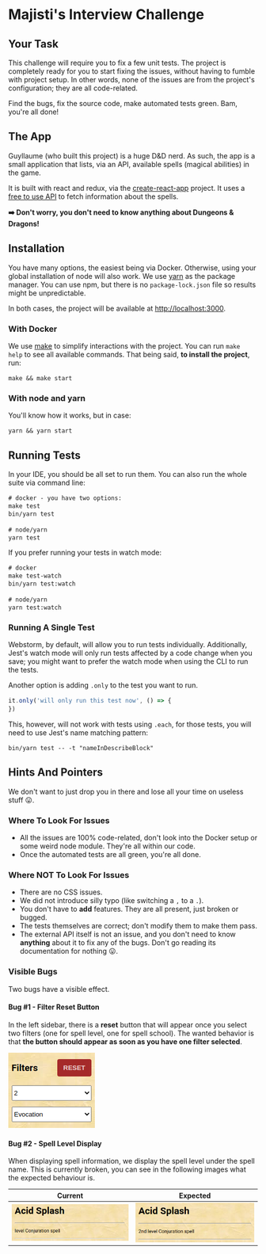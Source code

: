 # Majisti's Interview Challenge

## Your Task

This challenge will require you to fix a few unit tests. The project is completely ready for you to start fixing the
issues, without having to fumble with project setup. In other words, none of the issues are from the project's
configuration; they are all code-related.

Find the bugs, fix the source code, make automated tests green. Bam, you're all done!

## The App

Guyllaume (who built this project) is a huge D&D nerd. As such, the app is a small application that lists, via an API,
available spells (magical abilities) in the game.

It is built with react and redux, via the [create-react-app][1] project. It uses a [free to use API][2] to fetch
information about the spells.

**➡️ Don't worry, you don't need to know anything about Dungeons & Dragons!**

## Installation

You have many options, the easiest being via Docker. Otherwise, using your global installation of node will also work.
We use [yarn][5] as the package manager. You can use npm, but there is no `package-lock.json` file so results might be
unpredictable.

In both cases, the project will be available at [http://localhost:3000][4].

### With Docker

We use [make][3] to simplify interactions with the project. You can run
`make help` to see all available commands. That being said, **to install the project**, run:

```shell
make && make start
```

### With node and yarn

You'll know how it works, but in case:

```shell
yarn && yarn start
```

## Running Tests

In your IDE, you should be all set to run them. You can also run the whole suite via command line:

```shell
# docker - you have two options:
make test
bin/yarn test

# node/yarn
yarn test
```

If you prefer running your tests in watch mode:

```shell
# docker
make test-watch
bin/yarn test:watch

# node/yarn
yarn test:watch
```

### Running A Single Test

Webstorm, by default, will allow you to run tests individually. Additionally, Jest's watch mode will only run tests
affected by a code change when you save; you might want to prefer the watch mode when using the CLI to run the tests.

Another option is adding `.only` to the test you want to run.

```ts
it.only('will only run this test now', () => {
})
```

This, however, will not work with tests using `.each`, for those tests, you will need to use Jest's name matching
pattern:

```shell
bin/yarn test -- -t "nameInDescribeBlock"
```

## Hints And Pointers

We don't want to just drop you in there and lose all your time on useless stuff 😛.

### Where To Look For Issues

- All the issues are 100% code-related, don't look into the Docker setup or some weird node module. They're all within
  our code.
- Once the automated tests are all green, you're all done.

### Where **NOT** To Look For Issues

- There are no CSS issues.
- We did not introduce silly typo (like switching a `,` to a `.`).
- You don't have to **add** features. They are all present, just broken or bugged.
- The tests themselves are correct; don't modify them to make them pass.
- The external API itself is not an issue, and you don't need to know **anything** about it to fix any of the bugs.
  Don't go reading its documentation for nothing 😛.

### Visible Bugs

Two bugs have a visible effect.

#### Bug #1 - Filter Reset Button

In the left sidebar, there is a **reset** button that will appear once you select two filters (one for spell level, one
for spell school). The wanted behavior is that **the button should appear as soon as you have one filter selected**.

![img.png](public/img/reset-filter-button.png)

#### Bug #2 - Spell Level Display

When displaying spell information, we display the spell level under the spell name. This is currently broken, you can
see in the following images what the expected behaviour is.

| Current | Expected |
|---|---|
| ![img.png](public/img/bugged-level-display.png) | ![img.png](public/img/expected-level-display.png) |

[1]: https://create-react-app.dev/

[2]: http://www.dnd5eapi.co/

[3]: https://www.gnu.org/software/make/

[4]: http://localhost:3000

[5]: https://yarnpkg.com/
